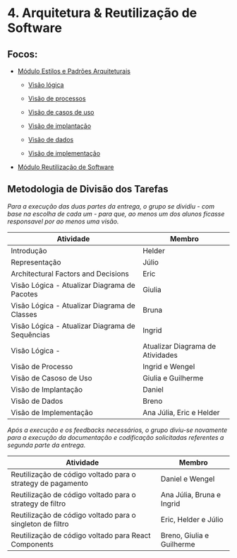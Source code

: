 # 4. Arquitetura & Reutilização de Software

## Focos:

- [Módulo Estilos e Padrões Arquiteturais](/ArquiteturaReutilizacao/4.1.PadroesArquiteturais.md)
    * [Visão lógica](/ArquiteturaReutilizacao/4.1.1.Logica.md)
    
    * [Visão de processos](/ArquiteturaReutilizacao/4.1.2.Processo.md)

    * [Visão de casos de uso](/ArquiteturaReutilizacao/4.1.3.CasosDeUso.md)

    * [Visão de implantação](/ArquiteturaReutilizacao/4.1.4.Implantacao.md)

    * [Visão de dados](/ArquiteturaReutilizacao/4.1.5.Dados.md)

    * [Visão de implementação](/ArquiteturaReutilizacao/4.1.6.Implementacao.md)

- [Módulo Reutilização de Software](/ArquiteturaReutilizacao/4.2.ReutilizacaoDeSoftware.md)

## Metodologia de Divisão dos Tarefas

*Para a execução das duas partes da entrega, o grupo se dividiu - com base na escolha de cada um - para que, ao menos um dos alunos ficasse responsavel por ao menos uma visão.* 

| Atividade | Membro |
| -- | -- |
| Introdução | Helder |
| Representação | Júlio |
| Architectural Factors and Decisions | Eric |
| Visão Lógica - Atualizar Diagrama de Pacotes | Giulia |
| Visão Lógica - Atualizar Diagrama de Classes | Bruna |
| Visão Lógica - Atualizar Diagrama de Sequências | Ingrid |
| Visão Lógica - | Atualizar Diagrama de Atividades | Wengel |
| Visão de Processo | Ingrid e Wengel |
| Visão de Casoso de Uso | Giulia e Guilherme |
| Visão de Implantação | Daniel |
| Visão de Dados | Breno |
| Visão de Implementação | Ana Júlia, Eric e Helder |

*Após a execução e os feedbacks necessários, o grupo diviu-se novamente para a execução da documentação e codificação solicitadas referentes a segunda parte da entrega.*

| Atividade | Membro |
| -- | -- |
| Reutilização de código voltado para o strategy de pagamento | Daniel e Wengel |
| Reutilização de código voltado para o strategy de filtro | Ana Júlia, Bruna e Ingrid |
| Reutilização de código voltado para o singleton de filtro | Eric, Helder e Júlio |
| Reutilização de código voltado para React Components | Breno, Giulia e Guilherme |